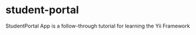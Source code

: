student-portal
==============

StudentPortal App is a follow-through tutorial for learning the Yii Framework
